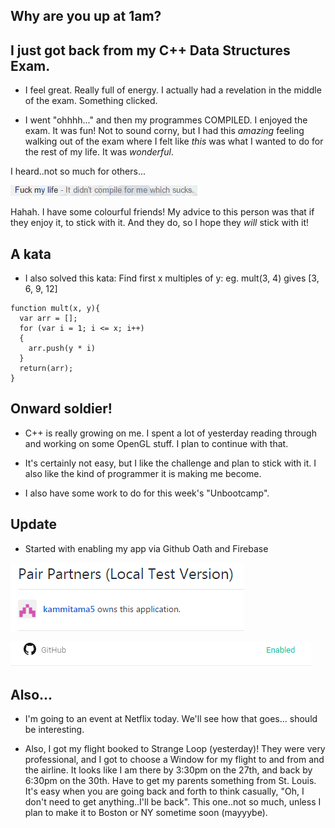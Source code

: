 ## Why are you up at 1am?

## I just got back from my C++ Data Structures Exam.

- I feel great. Really full of energy.
  I actually had a revelation in the middle of the exam.
  Something clicked. 

- I went "ohhhh..." and then my programmes COMPILED. 
  I enjoyed the exam. It was fun! 
  Not to sound corny, but I had this *amazing* feeling
  walking out of the exam
  where I felt like *this* was what I wanted to do for 
  the rest of my life. It was *wonderful*.
  
I heard..not so much for others...

![fk](/images/fk.png)

Hahah. I have some colourful friends! 
My advice to this person was that if they enjoy it, to stick with it.
And they do, so I hope they *will* stick with it! 

## A kata
- I also solved this kata:
  Find first x multiples of y:
  eg. mult(3, 4) gives [3, 6, 9, 12]
  
```
function mult(x, y){
  var arr = [];
  for (var i = 1; i <= x; i++)
  {
    arr.push(y * i)
  }
  return(arr);
}
```
## Onward soldier! 

- C++ is really growing on me.
  I spent a lot of yesterday reading through and working on some OpenGL stuff.
  I plan to continue with that.

- It's certainly not easy, but I like the challenge and plan to stick with it.
  I also like the kind of programmer it is making me become. 
  
- I also have some work to do for this week's "Unbootcamp".

## Update

- Started with enabling my app via Github Oath and Firebase

![appown](/images/appown.png)

![appown1](/images/appown1.png)

## Also...

- I'm going to an event at Netflix today. We'll see how that goes...
  should be interesting.
  
- Also, I got my flight booked to Strange Loop (yesterday)! 
  They were very professional, and I got to choose a Window for my flight
  to and from and the airline.
  It looks like I am there by 3:30pm on the 27th, and back
  by 6:30pm on the 30th. Have to get my parents something from St. Louis.
  It's easy when you are going back and forth to think casually,
  "Oh, I don't need to get anything..I'll be back". This one..not so much,
  unless I plan to make it to Boston or NY sometime soon (mayyybe).
  
 

